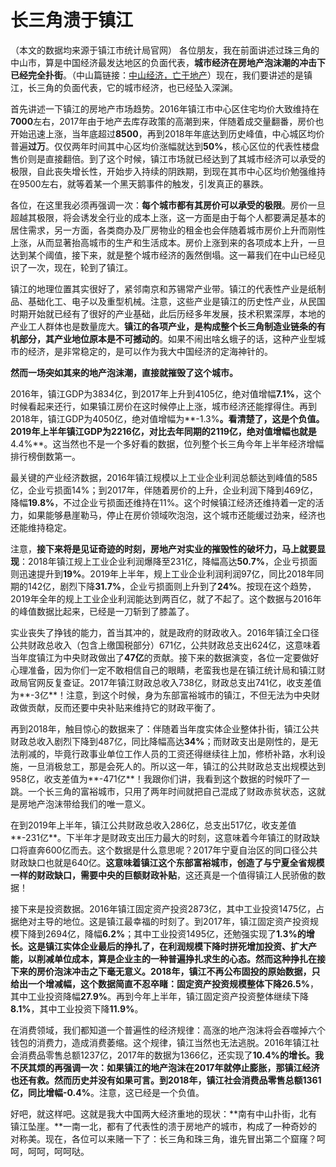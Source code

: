 # 长三角溃于镇江

（本文的数据均来源于镇江市统计局官网）
各位朋友，我在前面讲述过珠三角的中山市，算是中国经济最发达地区的负面代表，**城市经济在房地产泡沫潮的冲击下已经完全扑街**。（中山篇链接：[中山经济，亡于地产](https://www.mg21.com/guide/?p=4498)）现在，我们要讲述的是镇江，长三角的负面代表，它的城市经济，也已经坠入深渊。

首先讲述一下镇江的房地产市场趋势。2016年镇江市中心区住宅均价大致维持在**7000**左右，2017年由于地产去库存政策的高潮到来，伴随着成交量翻番，房价也开始迅速上涨，当年底超过**8500**，再到2018年年底达到历史峰值，中心城区均价普遍**过万**。仅仅两年时间其中心区均价涨幅就达到**50%**，核心区位的代表性楼盘售价则是直接翻倍。到了这个时候，镇江市场就已经达到了其城市经济可以承受的极限，自此丧失增长性，开始步入持续的阴跌期，到现在其市中心区均价勉强维持在9500左右，就等着某一个黑天鹅事件的触发，引发真正的暴跌。

各位，在这里我必须再强调一次：**每个城市都有其房价可以承受的极限**。房价一旦超越其极限，将会诱发全行业的成本上涨，这一方面是由于每个人都要满足基本的居住需求，另一方面，各类商办及厂房物业的租金也会伴随着城市房价上升而刚性上涨，从而显著抬高城市的生产和生活成本。房价上涨到来的各项成本上升，一旦达到某个阈值，接下来，就是整个城市经济的轰然倒塌。这一幕我们在中山已经见识了一次，现在，轮到了镇江。

镇江的地理位置其实很好了，紧邻南京和苏锡常产业带。镇江的代表性产业是纸制品、基础化工、电子以及重型机械。注意，这些产业是镇江的历史性产业，从民国时期开始就已经有了很好的产业基础，此后历经多年发展，技术积累深厚，本地的产业工人群体也是数量庞大。**镇江的各项产业，是构成整个长三角制造业链条的有机部分，其产业地位原本是不可撼动的**。如果不闹出啥幺蛾子的话，这种产业型城市的经济，是非常稳定的，是可以作为我大中国经济的定海神针的。

**然而一场突如其来的地产泡沫潮，直接就摧毁了这个城市。**

2016年，镇江GDP为3834亿，到2017年上升到4105亿，绝对值增幅**7.1%**，这个时候看起来还行，如果镇江房价在这时候停止上涨，城市经济还能撑得住。再到2018年，镇江GDP为4050亿，绝对值增幅为**-1.3%**。看清楚了，这是个负值。2019年上半年镇江GDP为2216亿，对比去年同期的2119亿，绝对值增幅也就是**4.4%**。这当然也不是一个多好看的数据，位列整个长三角今年上半年经济增幅排行榜倒数第一。

最关键的产业经济数据，2016年镇江规模以上工业企业利润总额达到峰值的585亿，企业亏损面14%；到2017年，伴随着房价的上升，企业利润下降到469亿，降幅**19.8%**，不过企业亏损面还维持在11%。这个时候镇江经济还维持着一定的活力，如果能够悬崖勒马，停止在房价领域吹泡泡，这个城市还能缓过劲来，经济也还能维持稳定。

注意，**接下来将是见证奇迹的时刻，房地产对实业的摧毁性的破坏力，马上就要显现**：2018年镇江规上工业企业利润爆降至231亿，降幅高达**50.7%**，企业亏损面则迅速提升到**19%**。2019年上半年，规上工业企业利润利润97亿，同比2018年同期的142亿，剧烈下降**31.7%**，企业亏损面则上升到了**24%**。按现在这个趋势，2019年全年的规上工业企业利润能达到两百亿，就了不起了。这个数据与2016年的峰值数据比起来，已经是一刀斩到了膝盖了。

实业丧失了挣钱的能力，首当其冲的，就是政府的财政收入。2016年镇江全口径公共财政总收入（包含上缴国税部分）671亿，公共财政总支出624亿，这意味着当年度镇江为中央财政做出了**47亿**的贡献。接下来的数据演变，各位一定要做好心理准备，因为你们一定不敢相信自己的眼睛，老蛮我也是在镇江统计局和镇江财政局官网反复查证。2017年镇江财政总收入738亿，财政总支出741亿，收支差值为**-3亿**！注意，到这个时候，身为东部富裕城市的镇江，不但无法为中央财政做贡献，反而还要中央补贴来维持它的财政平衡了。

再到2018年，触目惊心的数据来了：伴随着当年度实体企业整体扑街，镇江公共财政总收入剧烈下降到487亿，同比降幅高达**34%**；而财政支出是刚性的，是无法削减的，毕竟行政事业单位工作人员的工资还得继续往上加，修桥补路，水利设施，一旦消极怠工，那是会死人的。所以这一年，镇江的公共财政总支出规模达到958亿，收支差值为**-471亿**！我跟你们讲，我看到这个数据的时候吓了一跳。一个长三角的富裕城市，只用了两年时间就把自己混成了财政赤贫状态，这就是房地产泡沫带给我们的唯一意义。

在到2019年上半年，镇江公共财政总收入286亿，总支出517亿，收支差值**-231亿**。下半年才是财政支出压力最大的时刻，这意味着今年镇江的财政缺口将直奔600亿而去。这个数据是什么意思呢？2017年宁夏自治区的同口径公共财政缺口也就是640亿。**这意味着镇江这个东部富裕城市，创造了与宁夏全省规模一样的财政缺口，需要中央的巨额财政补贴**，这还真是一个值得镇江人民骄傲的数据！

接下来是投资数据。2016年镇江固定资产投资2873亿，其中工业投资1475亿，占据绝对主导的地位。这是镇江最幸福的时刻了。到2017年，镇江固定资产投资规模下降到2694亿，降幅**6.2%**；其中工业投资1495亿，还勉强实现了**1.3%**的增长。这是镇江实体企业最后的挣扎了，在利润规模下降时拼死增加投资、扩大产能，以削减单位成本，算是企业主的一种普遍挣扎求生的心态。然而这种挣扎在接下来的房价泡沫冲击之下毫无意义。2018年，镇江不再公布固投的原始数据，只给出一个增减幅，这个数据简直不忍卒睹：固定资产投资规模整体下降**26.5%**，其中工业投资降幅**27.9%**。再到今年上半年，镇江固定资产投资整体继续下降**8.1%**，其中工业投资下降**11.9%**。

在消费领域，我们都知道一个普遍性的经济规律：高涨的地产泡沫将会吞噬掉六个钱包的消费力，造成消费萎缩。这个规律，镇江当然也无法逃脱。2016年镇江社会消费品零售总额1237亿，2017年的数据为1366亿，还实现了**10.4%**的增长。我不厌其烦的再强调一次：如果镇江的地产泡沫在2017年就停止膨胀，那镇江经济也还有救。然而历史并没有如果可言。到2018年，镇江社会消费品零售总额1361亿，同比增幅**-0.4%**。注意，这已经是一个负值。

好吧，就这样吧。这就是我大中国两大经济重地的现状：**南有中山扑街，北有镇江坠崖。**一南一北，都有了代表性的溃于房地产的城市，构成了一种奇妙的对称美。现在，各位可以来赌一下了：长三角和珠三角，谁先冒出第二个窟窿？呵呵，呵呵，呵呵哒。
